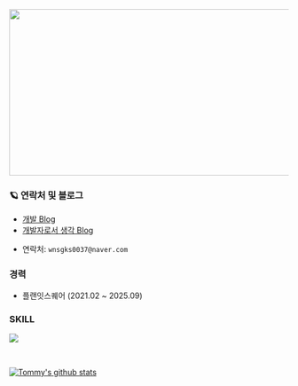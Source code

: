 <a href="https://github.com/devxb/gitanimals">
    <img src = "https://render.gitanimals.org/farms/{Junhan0037}" width="800" height="300"/>
</a>

### 🪐 연락처 및 블로그
- [개발 Blog](https://junhan0037.notion.site/Computer-Science-915e104d730a4686af787aaf58291215?pvs=4)
- [개발자로서 생각 Blog](https://velog.io/@wnsgks0037/posts)
* 연락처: `wnsgks0037@naver.com`


### 경력
- 플랜잇스퀘어 (2021.02 ~ 2025.09)


### SKILL

<p align="left">
  <a href="https://skillicons.dev">
    <img src="https://skillicons.dev/icons?i=java,spring,js,react&perline=5" />
  </a>
</p>

<br/>

[![Tommy's github stats](https://github-readme-stats.vercel.app/api?username=Junhan0037&show_icons=true&theme=tokyonight)](https://github.com/anuraghazra/github-readme-stats)

